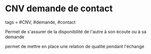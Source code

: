 # CNV demande de contact
tags = #CNV, #demande, #contact

Permet de s'assurer de la disponibilité de l'autre à son écoute ou à sa demande

permet de mettre en place une relation de qualité pendant l'échange

